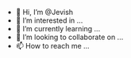 - 👋 Hi, I’m @Jevish
- 👀 I’m interested in ...
- 🌱 I’m currently learning ...
- 💞️ I’m looking to collaborate on ...
- 📫 How to reach me ...

<!---
Jevish/Jevish is a ✨ special ✨ repository because its `README.md` (this file) appears on your GitHub profile.
You can click the Preview link to take a look at your changes.
--->
